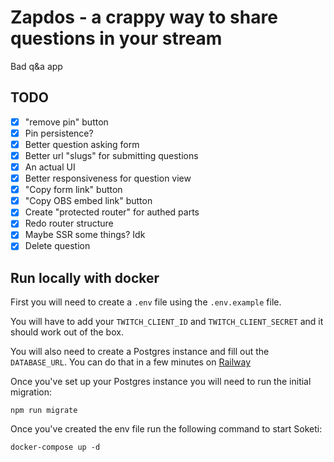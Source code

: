 # Zapdos - a crappy way to share questions in your stream

Bad q&a app

## TODO

- [x] "remove pin" button
- [x] Pin persistence?
- [x] Better question asking form
- [x] Better url "slugs" for submitting questions
- [x] An actual UI
- [x] Better responsiveness for question view
- [x] "Copy form link" button
- [x] "Copy OBS embed link" button
- [x] Create "protected router" for authed parts
- [x] Redo router structure
- [x] Maybe SSR some things? Idk
- [x] Delete question

## Run locally with docker
First you will need to create a `.env` file using the `.env.example` file.

You will have to add your `TWITCH_CLIENT_ID` and `TWITCH_CLIENT_SECRET` and it should work out of the box.

You will also need to create a Postgres instance and fill out the `DATABASE_URL`. You can do that in a few minutes on [Railway](https://railway.app/)

Once you've set up your Postgres instance you will need to run the initial migration:
```
npm run migrate
```

Once you've created the env file run the following command to start Soketi:
```
docker-compose up -d
```